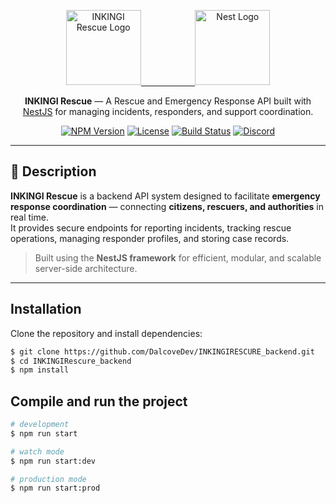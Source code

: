 <p align="center">
  <a href="https://github.com/DalcoveDev/INKINGIRESCURE_backend" target="blank">
    <img src="https://github.com/user-attachments/assets/7d8972cd-f7e9-48bf-9910-4b1ec4569446" width="120" alt="INKINGI Rescue Logo" />
    &nbsp;&nbsp;&nbsp;&nbsp;&nbsp;&nbsp;&nbsp;&nbsp;&nbsp;&nbsp;&nbsp;&nbsp;&nbsp;&nbsp;&nbsp;&nbsp;&nbsp;&nbsp;&nbsp;&nbsp;
    <img src="https://nestjs.com/img/logo-small.svg" width="120" alt="Nest Logo" />
  </a>
</p>

<p align="center">
  <b>INKINGI Rescue</b> — A Rescue and Emergency Response API built with <a href="http://nestjs.com" target="_blank">NestJS</a> for managing incidents, responders, and support coordination.
</p>

<p align="center">
  <a href="https://www.npmjs.com/package/@nestjs/core" target="_blank"><img src="https://img.shields.io/npm/v/@nestjs/core.svg" alt="NPM Version" /></a>
  <a href="https://github.com/DalcoveDev/INKINGIRescue_backend/blob/main/LICENSE" target="_blank"><img src="https://img.shields.io/badge/license-MIT-blue.svg" alt="License" /></a>
  <a href="https://circleci.com/gh/DalcoveDev/INKINGIRescue_backend" target="_blank"><img src="https://img.shields.io/circleci/build/github/DalcoveDev/INKINGIRescue_backend/main" alt="Build Status" /></a>
  <a href="https://discord.gg" target="_blank"><img src="https://img.shields.io/badge/community-online-brightgreen.svg" alt="Discord" /></a>
</p>

---

## 🛟 Description

**INKINGI Rescue** is a backend API system designed to facilitate **emergency response coordination** — connecting **citizens, rescuers, and authorities** in real time.  
It provides secure endpoints for reporting incidents, tracking rescue operations, managing responder profiles, and storing case records.

> Built using the **NestJS framework** for efficient, modular, and scalable server-side architecture.

---

## Installation

Clone the repository and install dependencies:

```bash
$ git clone https://github.com/DalcoveDev/INKINGIRESCURE_backend.git
$ cd INKINGIRescure_backend
$ npm install
```

## Compile and run the project

```bash
# development
$ npm run start

# watch mode
$ npm run start:dev

# production mode
$ npm run start:prod
```
